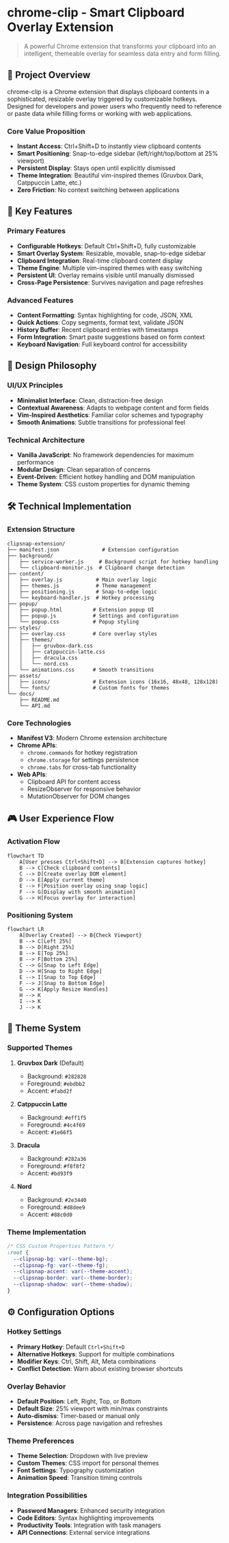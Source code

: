 # chrome-clip - Smart Clipboard Overlay Extension

> A powerful Chrome extension that transforms your clipboard into an intelligent, themeable overlay for seamless data entry and form filling.

## 🎯 Project Overview

chrome-clip is a Chrome extension that displays clipboard contents in a sophisticated, resizable overlay triggered by customizable hotkeys. Designed for developers and power users who frequently need to reference or paste data while filling forms or working with web applications.

### Core Value Proposition
- **Instant Access**: Ctrl+Shift+D to instantly view clipboard contents
- **Smart Positioning**: Snap-to-edge sidebar (left/right/top/bottom at 25% viewport)
- **Persistent Display**: Stays open until explicitly dismissed
- **Theme Integration**: Beautiful vim-inspired themes (Gruvbox Dark, Catppuccin Latte, etc.)
- **Zero Friction**: No context switching between applications

## 🚀 Key Features

### Primary Features
- **Configurable Hotkeys**: Default Ctrl+Shift+D, fully customizable
- **Smart Overlay System**: Resizable, movable, snap-to-edge sidebar
- **Clipboard Integration**: Real-time clipboard content display
- **Theme Engine**: Multiple vim-inspired themes with easy switching
- **Persistent UI**: Overlay remains visible until manually dismissed
- **Cross-Page Persistence**: Survives navigation and page refreshes

### Advanced Features
- **Content Formatting**: Syntax highlighting for code, JSON, XML
- **Quick Actions**: Copy segments, format text, validate JSON
- **History Buffer**: Recent clipboard entries with timestamps
- **Form Integration**: Smart paste suggestions based on form context
- **Keyboard Navigation**: Full keyboard control for accessibility

## 🎨 Design Philosophy

### UI/UX Principles
- **Minimalist Interface**: Clean, distraction-free design
- **Contextual Awareness**: Adapts to webpage content and form fields
- **Vim-Inspired Aesthetics**: Familiar color schemes and typography
- **Smooth Animations**: Subtle transitions for professional feel

### Technical Architecture
- **Vanilla JavaScript**: No framework dependencies for maximum performance
- **Modular Design**: Clean separation of concerns
- **Event-Driven**: Efficient hotkey handling and DOM manipulation
- **Theme System**: CSS custom properties for dynamic theming

## 🛠️ Technical Implementation

### Extension Structure
```
clipsnap-extension/
├── manifest.json              # Extension configuration
├── background/
│   ├── service-worker.js     # Background script for hotkey handling
│   └── clipboard-monitor.js  # Clipboard change detection
├── content/
│   ├── overlay.js           # Main overlay logic
│   ├── themes.js            # Theme management
│   ├── positioning.js       # Snap-to-edge logic
│   └── keyboard-handler.js  # Hotkey processing
├── popup/
│   ├── popup.html          # Extension popup UI
│   ├── popup.js            # Settings and configuration
│   └── popup.css           # Popup styling
├── styles/
│   ├── overlay.css         # Core overlay styles
│   ├── themes/
│   │   ├── gruvbox-dark.css
│   │   ├── catppuccin-latte.css
│   │   ├── dracula.css
│   │   └── nord.css
│   └── animations.css      # Smooth transitions
├── assets/
│   ├── icons/              # Extension icons (16x16, 48x48, 128x128)
│   └── fonts/              # Custom fonts for themes
└── docs/
    ├── README.md
    └── API.md
```

### Core Technologies
- **Manifest V3**: Modern Chrome extension architecture
- **Chrome APIs**:
  - `chrome.commands` for hotkey registration
  - `chrome.storage` for settings persistence
  - `chrome.tabs` for cross-tab functionality
- **Web APIs**:
  - Clipboard API for content access
  - ResizeObserver for responsive behavior
  - MutationObserver for DOM changes

## 🎮 User Experience Flow

### Activation Flow
```mermaid
flowchart TD
    A[User presses Ctrl+Shift+D] --> B[Extension captures hotkey]
    B --> C[Check clipboard contents]
    C --> D[Create overlay DOM element]
    D --> E[Apply current theme]
    E --> F[Position overlay using snap logic]
    F --> G[Display with smooth animation]
    G --> H[Focus overlay for interaction]
```

### Positioning System
```mermaid
flowchart LR
    A[Overlay Created] --> B{Check Viewport}
    B --> C[Left 25%]
    B --> D[Right 25%]
    B --> E[Top 25%]
    B --> F[Bottom 25%]
    C --> G[Snap to Left Edge]
    D --> H[Snap to Right Edge]
    E --> I[Snap to Top Edge]
    F --> J[Snap to Bottom Edge]
    G --> K[Apply Resize Handles]
    H --> K
    I --> K
    J --> K
```

## 🎨 Theme System

### Supported Themes
1. **Gruvbox Dark** (Default)
   - Background: `#282828`
   - Foreground: `#ebdbb2`
   - Accent: `#fabd2f`

2. **Catppuccin Latte**
   - Background: `#eff1f5`
   - Foreground: `#4c4f69`
   - Accent: `#1e66f5`

3. **Dracula**
   - Background: `#282a36`
   - Foreground: `#f8f8f2`
   - Accent: `#bd93f9`

4. **Nord**
   - Background: `#2e3440`
   - Foreground: `#d8dee9`
   - Accent: `#88c0d0`

### Theme Implementation
```css
/* CSS Custom Properties Pattern */
:root {
  --clipsnap-bg: var(--theme-bg);
  --clipsnap-fg: var(--theme-fg);
  --clipsnap-accent: var(--theme-accent);
  --clipsnap-border: var(--theme-border);
  --clipsnap-shadow: var(--theme-shadow);
}
```

## ⚙️ Configuration Options

### Hotkey Settings
- **Primary Hotkey**: Default `Ctrl+Shift+D`
- **Alternative Hotkeys**: Support for multiple combinations
- **Modifier Keys**: Ctrl, Shift, Alt, Meta combinations
- **Conflict Detection**: Warn about existing browser shortcuts

### Overlay Behavior
- **Default Position**: Left, Right, Top, or Bottom
- **Default Size**: 25% viewport with min/max constraints
- **Auto-dismiss**: Timer-based or manual only
- **Persistence**: Across page navigation and refreshes

### Theme Preferences
- **Theme Selection**: Dropdown with live preview
- **Custom Themes**: CSS import for personal themes
- **Font Settings**: Typography customization
- **Animation Speed**: Transition timing controls

### Integration Possibilities
- **Password Managers**: Enhanced security integration
- **Code Editors**: Syntax highlighting improvements
- **Productivity Tools**: Integration with task managers
- **API Connections**: External service integrations
